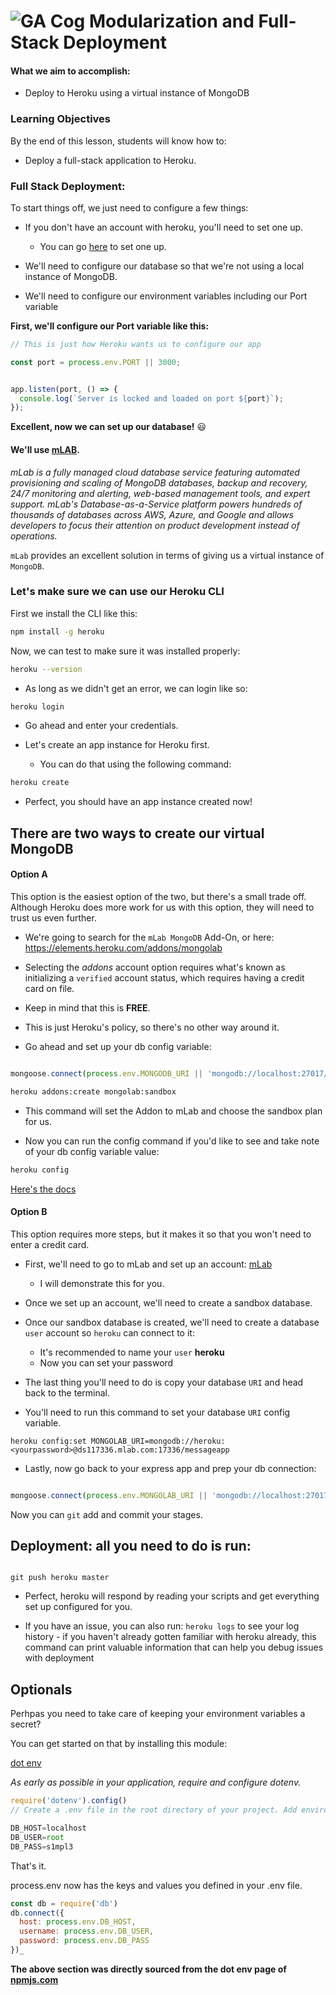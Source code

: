 
# ![GA Cog](https://ga-dash.s3.amazonaws.com/production/assets/logo-9f88ae6c9c3871690e33280fcf557f33.png) Modularization and Full-Stack Deployment


#### What we aim to accomplish:
- Deploy to Heroku using a virtual instance of MongoDB


### Learning Objectives
By the end of this lesson, students will know how to:

- Deploy a full-stack application to Heroku.


### Full Stack Deployment:

To start things off, we just need to configure a few things:
  - If you don't have an account with heroku, you'll need to set one up.
    * You can go [here](https://www.heroku.com/) to set one up.
  - We'll need to configure our database so that we're not using a local instance of MongoDB.

  - We'll need to configure our environment variables including our Port variable

 
  
**First, we'll configure our Port variable like this:**

```js
// This is just how Heroku wants us to configure our app

const port = process.env.PORT || 3000;


app.listen(port, () => {
  console.log(`Server is locked and loaded on port ${port}`);
});

```




**Excellent, now we can set up our database!** :smiley:




#### We'll use [mLAB](https://mlab.com).


_mLab is a fully managed cloud database service featuring automated provisioning and scaling of MongoDB databases, backup and recovery, 24/7 monitoring and alerting, web-based management tools, and expert support. mLab's Database-as-a-Service platform powers hundreds of thousands of databases across AWS, Azure, and Google and allows developers to focus their attention on product development instead of operations._


`mLab` provides an excellent solution in terms of giving us a virtual instance of `MongoDB`.



### Let's make sure we can use our Heroku CLI

First we install the CLI like this:

```bash
npm install -g heroku
```

Now, we can test to make sure it was installed properly:

```bash
heroku --version
```
- As long as we didn't get an error, we can login like so:

```bash
heroku login
```
- Go ahead and enter your credentials.

- Let's create an app instance for Heroku first.

  - You can do that using the following command:

```bash
heroku create
```

- Perfect, you should have an app instance created now!



## There are two ways to create our virtual MongoDB


#### Option A
This option is the easiest option of the two, but there's a small trade off. Although Heroku does more work for us with this option, they will need to trust us even further.


- We're going to search for the `mLab MongoDB` Add-On, or here: https://elements.heroku.com/addons/mongolab


- Selecting the _addons_ account option requires what's known as initializing a `verified` account status, which requires having a credit card on file.

- Keep in mind that this is **FREE**.

- This is just Heroku's policy, so there's no other way around it.

- Go ahead and set up your db config variable:

```js

mongoose.connect(process.env.MONGODB_URI || 'mongodb://localhost:27017/Todos');

```

```bash
heroku addons:create mongolab:sandbox
```


- This command will set the Addon to mLab and choose the sandbox plan for us.


- Now you can run the config command if you'd like to see and take note of your db config variable value:


```bash
heroku config
```

[Here's the docs](https://devcenter.heroku.com/articles/mongolab)

#### Option B

This option requires more steps, but it makes it so that you won't need to enter a credit card.

- First, we'll need to go to mLab and set up an account:
[mLab](https://mlab.com)
  - I will demonstrate this for you.

- Once we set up an account, we'll need to create a sandbox database.

- Once our sandbox database is created, we'll need to create a database `user` account so `heroku` can connect to it:

  - It's recommended to name your `user` **heroku**
  - Now you can set your password

- The last thing you'll need to do is copy your database `URI` and head back to the terminal.

- You'll need to run this command to set your database `URI` config variable.

```git
heroku config:set MONGOLAB_URI=mongodb://heroku:<yourpassword>@ds117336.mlab.com:17336/messageapp
```

- Lastly, now go back to your express app and prep your db connection:

```js

mongoose.connect(process.env.MONGOLAB_URI || 'mongodb://localhost:27017/Todos');

```

Now you can `git` add and commit your stages.

## Deployment: all you need to do is run:

```git

git push heroku master

```

- Perfect, heroku will respond by reading your scripts and get everything set up configured for you.


- If you have an issue, you can also run: `heroku logs` to see your log history - if you haven't already gotten familiar with heroku already, this command can print valuable information that can help you debug issues with deployment


## Optionals

Perhpas you need to take care of keeping your environment variables a secret?

You can get started on that by installing this module:

[dot env](https://www.npmjs.com/package/dotenv)

_As early as possible in your application, require and configure dotenv._

```js
require('dotenv').config()
// Create a .env file in the root directory of your project. Add environment-specific variables on new lines in the form of NAME=VALUE. For example:

DB_HOST=localhost
DB_USER=root
DB_PASS=s1mpl3
```
That's it.

process.env now has the keys and values you defined in your .env file.

```js
const db = require('db')
db.connect({
  host: process.env.DB_HOST,
  username: process.env.DB_USER,
  password: process.env.DB_PASS
})_
```

**The above section was directly sourced from the dot env page of [npmjs.com](https://www.npmjs.com/package/dotenv)**




